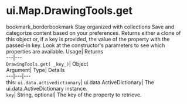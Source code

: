 
#  ui.Map.DrawingTools.get 
bookmark_borderbookmark Stay organized with collections  Save and categorize content based on your preferences.
Returns either a clone of this object or, if a key is provided, the value of the property with the passed-in key. Look at the constructor's parameters to see which properties are available. 
Usage| Returns  
---|---  
`DrawingTools.get( _key_)`| Object  
Argument| Type| Details  
---|---|---  
this: `ui.data.activedictionary`| ui.data.ActiveDictionary| The ui.data.ActiveDictionary instance.  
`key`| String, optional| The key of the property to retrieve.  
